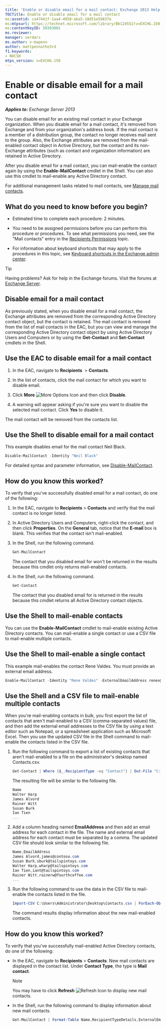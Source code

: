 ```yaml
---
title: 'Enable or disable email for a mail contact: Exchange 2013 Help'
TOCTitle: Enable or disable email for a mail contact
ms:assetid: ca47441f-1aa4-4958-aba5-18d51e59837e
ms:mtpsurl: https://technet.microsoft.com/library/Bb124552(v=EXCHG.150)
ms:contentKeyID: 50383001
ms.reviewer: 
manager: serdars
ms.author: v-mapenn
author: mattpennathe3rd
f1.keywords:
- NOCSH
mtps_version: v=EXCHG.150
---
```


# Enable or disable email for a mail contact

_**Applies to:** Exchange Server 2013_

You can disable email for an existing mail contact in your Exchange organization. When you disable email for a mail contact, it's removed from Exchange and from your organization's address book. If the mail contact is a member of a distribution group, the contact no longer receives mail sent to the group. Also, the Exchange attributes are removed from the mail-enabled contact object in Active Directory, but the contact and its non-Exchange attributes (such as contact and organization information) are retained in Active Directory.

After you disable email for a mail contact, you can mail-enable the contact again by using the **Enable-MailContact** cmdlet in the Shell. You can also use this cmdlet to mail-enable any Active Directory contact.

For additional management tasks related to mail contacts, see [Manage mail contacts](https://docs.microsoft.com/exchange/recipients-in-exchange-online/manage-mail-contacts).

## What do you need to know before you begin?

- Estimated time to complete each procedure: 2 minutes.

- You need to be assigned permissions before you can perform this procedure or procedures. To see what permissions you need, see the "Mail contacts" entry in the [Recipients Permissions](recipients-permissions-exchange-2013-help.md) topic.

- For information about keyboard shortcuts that may apply to the procedures in this topic, see [Keyboard shortcuts in the Exchange admin center](keyboard-shortcuts-in-the-exchange-admin-center-2013-help.md).

> [!TIP]
> Having problems? Ask for help in the Exchange forums. Visit the forums at [Exchange Server](https://go.microsoft.com/fwlink/p/?linkid=60612).

## Disable email for a mail contact

As previously stated, when you disable email for a mail contact, the Exchange attributes are removed from the corresponding Active Directory contact object, but the contact is retained. The mail contact is removed from the list of mail contacts in the EAC, but you can view and manage the corresponding Active Directory contact object by using Active Directory Users and Computers or by using the **Get-Contact** and **Set-Contact** cmdlets in the Shell.

## Use the EAC to disable email for a mail contact

1. In the EAC, navigate to **Recipients**  \> **Contacts**.

2. In the list of contacts, click the mail contact for which you want to disable email.

3. Click **More** ![More Options Icon](images/JJ150550.5381819e-3b21-4873-8714-e9b956290b28(EXCHG.150).gif "More Options Icon") and then click **Disable**.

4. A warning will appear asking if you're sure you want to disable the selected mail contact. Click **Yes** to disable it.

The mail contact will be removed from the contacts list.

## Use the Shell to disable email for a mail contact

This example disables email for the mail contact Neil Black.

```powershell
Disable-MailContact -Identity "Neil Black"
```

For detailed syntax and parameter information, see [Disable-MailContact](https://docs.microsoft.com/powershell/module/exchange/Disable-MailContact).

## How do you know this worked?

To verify that you've successfully disabled email for a mail contact, do one of the following:

1. In the EAC, navigate to **Recipients** \> **Contacts** and verify that the mail contact is no longer listed.

2. In Active Directory Users and Computers, right-click the contact, and then click **Properties**. On the **General** tab, notice that the **E-mail** box is blank. This verifies that the contact isn't mail-enabled.

3. In the Shell, run the following command.

    ```powershell
    Get-MailContact
    ```

    The contact that you disabled email for won't be returned in the results because this cmdlet only returns mail-enabled contacts.

4. In the Shell, run the following command.

    ```powershell
    Get-Contact
    ```

    The contact that you disabled email for is returned in the results because this cmdlet returns all Active Directory contact objects.

## Use the Shell to mail-enable contacts

You can use the **Enable-MailContact** cmdlet to mail-enable existing Active Directory contacts. You can mail-enable a single contact or use a CSV file to mail-enable multiple contacts.

## Use the Shell to mail-enable a single contact

This example mail-enables the contact Rene Valdes. You must provide an external email address.

```powershell
Enable-MailContact -Identity "Rene Valdes" -ExternalEmailAddress renev@tailspintoys.com
```

## Use the Shell and a CSV file to mail-enable multiple contacts

When you're mail-enabling contacts in bulk, you first export the list of contacts that aren't mail-enabled to a CSV (comma-separated values) file, and then add the external email addresses to the CSV file by using a text editor such as Notepad, or a spreadsheet application such as Microsoft Excel. Then you use the updated CSV file in the Shell command to mail-enable the contacts listed in the CSV file.

1. Run the following command to export a list of existing contacts that aren't mail-enabled to a file on the administrator's desktop named Contacts.csv.

    ```powershell
    Get-Contact | Where {$_.RecipientType -eq "Contact"} | Out-File "C:\Users\Administrator\Desktop\Contacts.csv"
    ```

    The resulting file will be similar to the following file.

    ```powershell
    Name
    Walter Harp
    James Alvord
    Rainer Witt
    Susan Burk
    Ian Tien
    ...
    ```

2. Add a column heading named **EmailAddress** and then add an email address for each contact in the file. The name and external email address for each contact must be separated by a comma. The updated CSV file should look similar to the following file.

    ```powershell
    Name,EmailAddress
    James Alvord,james@contoso.com
    Susan Burk,sburk@tailspintoys.com
    Walter Harp,wharp@tailspintoys.com
    Ian Tien,iant@tailspintoys.com
    Rainer Witt,rainerw@fourthcoffee.com
    ...
    ```

3. Run the following command to use the data in the CSV file to mail-enable the contacts listed in the file.

    ```powershell
    Import-CSV C:\Users\Administrator\Desktop\Contacts.csv | ForEach-Object {Enable-MailContact -Identity $_.Name -ExternalEmailAddress $_.EmailAddress}
    ```

    The command results display information about the new mail-enabled contacts.

## How do you know this worked?

To verify that you've successfully mail-enabled Active Directory contacts, do one of the following:

- In the EAC, navigate to **Recipients** \> **Contacts**. New mail contacts are displayed in the contact list. Under **Contact Type**, the type is **Mail contact**.

    > [!NOTE]
    > You may have to click <STRONG>Refresh</STRONG> <IMG title="Refresh Icon" alt="Refresh Icon" src="images/Dn624163.85f271ca-32a4-426c-842a-d2172567099d(EXCHG.150).gif"> to display new mail contacts.

- In the Shell, run the following command to display information about new mail contacts.

    ```powershell
    Get-MailContact | Format-Table Name,RecipientTypeDetails,ExternalEmailAddress
    ```
